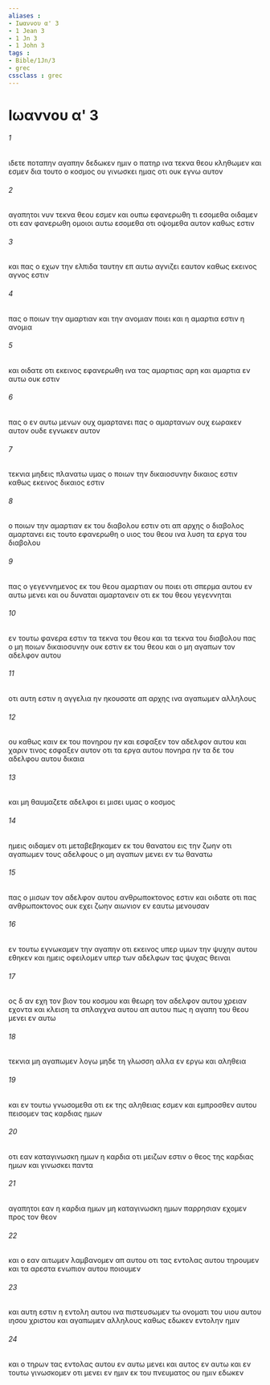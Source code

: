 ```yaml
---
aliases : 
- Ιωαννου α' 3
- 1 Jean 3
- 1 Jn 3
- 1 John 3
tags : 
- Bible/1Jn/3
- grec
cssclass : grec
---
```


# Ιωαννου α' 3

###### 1
ιδετε ποταπην αγαπην δεδωκεν ημιν ο πατηρ ινα τεκνα θεου κληθωμεν και εσμεν δια τουτο ο κοσμος ου γινωσκει ημας οτι ουκ εγνω αυτον
###### 2
αγαπητοι νυν τεκνα θεου εσμεν και ουπω εφανερωθη τι εσομεθα οιδαμεν οτι εαν φανερωθη ομοιοι αυτω εσομεθα οτι οψομεθα αυτον καθως εστιν
###### 3
και πας ο εχων την ελπιδα ταυτην επ αυτω αγνιζει εαυτον καθως εκεινος αγνος εστιν
###### 4
πας ο ποιων την αμαρτιαν και την ανομιαν ποιει και η αμαρτια εστιν η ανομια
###### 5
και οιδατε οτι εκεινος εφανερωθη ινα τας αμαρτιας αρη και αμαρτια εν αυτω ουκ εστιν
###### 6
πας ο εν αυτω μενων ουχ αμαρτανει πας ο αμαρτανων ουχ εωρακεν αυτον ουδε εγνωκεν αυτον
###### 7
τεκνια μηδεις πλανατω υμας ο ποιων την δικαιοσυνην δικαιος εστιν καθως εκεινος δικαιος εστιν
###### 8
ο ποιων την αμαρτιαν εκ του διαβολου εστιν οτι απ αρχης ο διαβολος αμαρτανει εις τουτο εφανερωθη ο υιος του θεου ινα λυση τα εργα του διαβολου
###### 9
πας ο γεγεννημενος εκ του θεου αμαρτιαν ου ποιει οτι σπερμα αυτου εν αυτω μενει και ου δυναται αμαρτανειν οτι εκ του θεου γεγεννηται
###### 10
εν τουτω φανερα εστιν τα τεκνα του θεου και τα τεκνα του διαβολου πας ο μη ποιων δικαιοσυνην ουκ εστιν εκ του θεου και ο μη αγαπων τον αδελφον αυτου
###### 11
οτι αυτη εστιν η αγγελια ην ηκουσατε απ αρχης ινα αγαπωμεν αλληλους
###### 12
ου καθως καιν εκ του πονηρου ην και εσφαξεν τον αδελφον αυτου και χαριν τινος εσφαξεν αυτον οτι τα εργα αυτου πονηρα ην τα δε του αδελφου αυτου δικαια
###### 13
και μη θαυμαζετε αδελφοι ει μισει υμας ο κοσμος
###### 14
ημεις οιδαμεν οτι μεταβεβηκαμεν εκ του θανατου εις την ζωην οτι αγαπωμεν τους αδελφους ο μη αγαπων μενει εν τω θανατω
###### 15
πας ο μισων τον αδελφον αυτου ανθρωποκτονος εστιν και οιδατε οτι πας ανθρωποκτονος ουκ εχει ζωην αιωνιον εν εαυτω μενουσαν
###### 16
εν τουτω εγνωκαμεν την αγαπην οτι εκεινος υπερ υμων την ψυχην αυτου εθηκεν και ημεις οφειλομεν υπερ των αδελφων τας ψυχας θειναι
###### 17
ος δ αν εχη τον βιον του κοσμου και θεωρη τον αδελφον αυτου χρειαν εχοντα και κλειση τα σπλαγχνα αυτου απ αυτου πως η αγαπη του θεου μενει εν αυτω
###### 18
τεκνια μη αγαπωμεν λογω μηδε τη γλωσση αλλα εν εργω και αληθεια
###### 19
και εν τουτω γνωσομεθα οτι εκ της αληθειας εσμεν και εμπροσθεν αυτου πεισομεν τας καρδιας ημων
###### 20
οτι εαν καταγινωσκη ημων η καρδια οτι μειζων εστιν ο θεος της καρδιας ημων και γινωσκει παντα
###### 21
αγαπητοι εαν η καρδια ημων μη καταγινωσκη ημων παρρησιαν εχομεν προς τον θεον
###### 22
και ο εαν αιτωμεν λαμβανομεν απ αυτου οτι τας εντολας αυτου τηρουμεν και τα αρεστα ενωπιον αυτου ποιουμεν
###### 23
και αυτη εστιν η εντολη αυτου ινα πιστευσωμεν τω ονοματι του υιου αυτου ιησου χριστου και αγαπωμεν αλληλους καθως εδωκεν εντολην ημιν
###### 24
και ο τηρων τας εντολας αυτου εν αυτω μενει και αυτος εν αυτω και εν τουτω γινωσκομεν οτι μενει εν ημιν εκ του πνευματος ου ημιν εδωκεν
